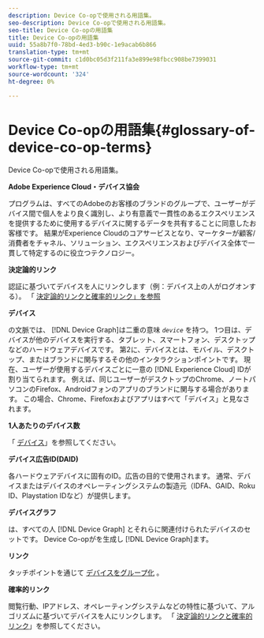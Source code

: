 ```yaml
---
description: Device Co-opで使用される用語集。
seo-description: Device Co-opで使用される用語集。
seo-title: Device Co-opの用語集
title: Device Co-opの用語集
uuid: 55a8b7f0-78bd-4ed3-b90c-1e9acab6b866
translation-type: tm+mt
source-git-commit: c1d0bc05d3f211fa3e899e98fbcc908be7399031
workflow-type: tm+mt
source-wordcount: '324'
ht-degree: 0%

---
```



# Device Co-opの用語集{#glossary-of-device-co-op-terms}

Device Co-opで使用される用語集。

**Adobe Experience Cloud・デバイス協会**

プログラムは、すべてのAdobeのお客様のブランドのグループで、ユーザーがデバイス間で個人をより良く識別し、より有意義で一貫性のあるエクスペリエンスを提供するために使用するデバイスに関するデータを共有することに同意したお客様です。 結果がExperience Cloudのコアサービスとなり、マーケターが顧客/消費者をチャネル、ソリューション、エクスペリエンスおよびデバイス全体で一貫して特定するのに役立つテクノロジー。

**決定論的リンク**

認証に基づいてデバイスを人にリンクします（例：デバイス上の人がログオンする）。 「 [決定論的リンクと確率的リンク」を参照](processes/links.md#concept-58bb7ab25f904f5f98d645e35205c931)

**デバイス**

の文脈では、 [!DNL Device Graph]は二重の意味 *`device`* を持つ。 1つ目は、デバイスが他のデバイスを実行する、タブレット、スマートフォン、デスクトップなどのハードウェアデバイスです。 第2に、デバイスとは、モバイル、デスクトップ、またはブランドに関与するその他のインタラクションポイントです。 現在、ユーザーが使用するデバイスごとに一意の [!DNL Experience Cloud] IDが割り当てられます。 例えば、同じユーザーがデスクトップのChrome、ノートパソコンのFirefox、Androidフォンのアプリのブランドに関与する場合があります。 この場合、Chrome、Firefoxおよびアプリはすべて「デバイス」と見なされます。

**1人あたりのデバイス数**

「 [デバイス](glossary.md#glossentry-5690d9a245634214b91890156e216950)」を参照してください。

**デバイス広告ID(DAID)**

各ハードウェアデバイスに固有のID。広告の目的で使用されます。 通常、デバイスまたはデバイスのオペレーティングシステムの製造元（IDFA、GAID、Roku ID、Playstation IDなど）が提供します。

**デバイスグラフ**

は、すべての人 [!DNL Device Graph] とそれらに関連付けられたデバイスのセットです。 Device Co-opがを生成し [!DNL Device Graph]ます。

**リンク**

タッチポイントを通じて [デバイスをグループ化](glossary.md#glossentry-5690d9a245634214b91890156e216950) 。

**確率的リンク**

閲覧行動、IPアドレス、オペレーティングシステムなどの特性に基づいて、アルゴリズムに基づいてデバイスを人にリンクします。 「 [決定論的リンクと確率的リンク](processes/links.md#concept-58bb7ab25f904f5f98d645e35205c931)」を参照してください。
